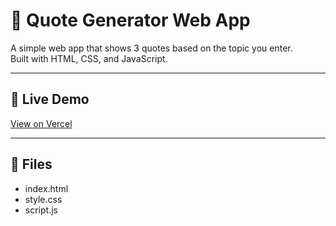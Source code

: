 # 📜 Quote Generator Web App

A simple web app that shows 3 quotes based on the topic you enter.  
Built with HTML, CSS, and JavaScript.

---

## 🔗 Live Demo  
[View on Vercel](https://quote-generator-nu-two.vercel.app/)

---

## 📁 Files  
- index.html  
- style.css  
- script.js  
